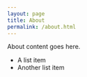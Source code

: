 ```yaml
---
layout: page
title: About
permalink: /about.html
---
```


About content goes here.

* A list item
* Another list item